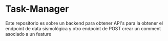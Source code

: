 # Task-Manager
Este repositorio es sobre un backend para obtener API's para la obtener el endpoint de data sismológica y otro endpoint de POST crear un comment asociado a un feature
